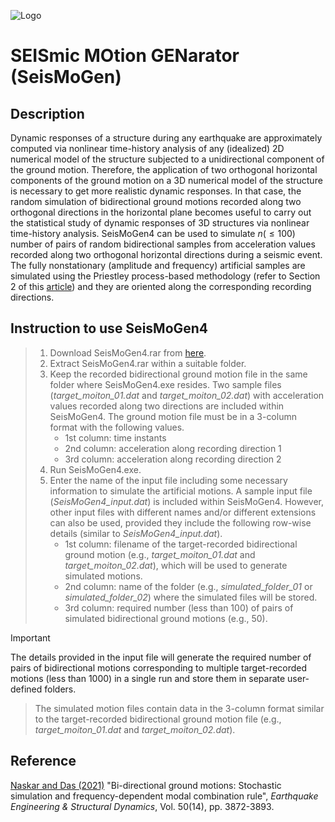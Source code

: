 ![Logo](https://lh3.googleusercontent.com/drive-viewer/AK7aPaBeEVShCCPjBw7h2LsnRh3r0nz-ndunaItNz0O5jR8830_Cv7sfDqeMmBfl_29jRjBVlIxgiPwuTdCpJ2cKF9j_tTTf=s2560)

# SEISmic MOtion GENarator (SeisMoGen)

## Description
Dynamic responses of a structure during any earthquake are approximately computed via nonlinear time-history analysis of any (idealized) 2D numerical model of the structure subjected to a unidirectional component of the ground motion. Therefore, the application of two orthogonal horizontal components of the ground motion on a 3D numerical model of the structure is necessary to get more realistic dynamic responses. In that case, the random simulation of bidirectional ground motions recorded along two orthogonal directions in the horizontal plane becomes useful to carry out the statistical study of dynamic responses of 3D structures via nonlinear time-history analysis. SeisMoGen4 can be used to simulate $n(\leq 100)$ number of pairs of random bidirectional samples from acceleration values recorded along two orthogonal horizontal directions during a seismic event. The fully nonstationary (amplitude and frequency) artificial samples are simulated using the Priestley process-based methodology (refer to Section 2 of this <a href="https://doi.org/10.1002/eqe.3537">article</a>) and they are oriented along the corresponding recording directions.

## Instruction to use SeisMoGen4
> 1. Download SeisMoGen4.rar from [here](https://drive.google.com/file/d/1Ow1-BrQRcV0Y9EC4IGDMaHvTG9q1oOWn/view?usp=sharing).
> 2. Extract SeisMoGen4.rar within a suitable folder.
> 3. Keep the recorded bidirectional ground motion file in the same folder where SeisMoGen4.exe resides. Two sample files (*target_moiton_01.dat* and *target_moiton_02.dat*) with acceleration values recorded along two directions are included within SeisMoGen4. The ground motion file must be in a 3-column format with the following values.
>    * 1st column: time instants
>    * 2nd column: acceleration along recording direction 1
>    * 3rd column: acceleration along recording direction 2
> 4. Run SeisMoGen4.exe.
> 5. Enter the name of the input file including some necessary information to simulate the artificial motions. A sample input file (*SeisMoGen4_input.dat*) is included within SeisMoGen4. However, other input files with different names and/or different extensions can also be used, provided they include the following row-wise details (similar to *SeisMoGen4_input.dat*).
>    * 1st column: filename of the target-recorded bidirectional ground motion (e.g., *target_moiton_01.dat* and *target_moiton_02.dat*), which will be used to generate simulated motions.
>    * 2nd column: name of the folder (e.g., *simulated_folder_01* or *simulated_folder_02*) where the simulated files will be stored.
>    * 3rd column: required number (less than 100) of pairs of simulated bidirectional ground motions (e.g., 50).

> [!IMPORTANT]
> The details provided in the input file will generate the required number of pairs of bidirectional motions corresponding to multiple target-recorded motions (less than 1000) in a single run and store them in separate user-defined folders.

> The simulated motion files contain data in the 3-column format similar to the target-recorded bidirectional ground motion file (e.g., *target_moiton_01.dat* and *target_moiton_02.dat*).

## Reference
<a href="https://doi.org/10.1002/eqe.3537">Naskar and Das (2021)</a> "Bi-directional ground motions: Stochastic simulation and frequency-dependent modal combination rule", <i>Earthquake Engineering & Structural Dynamics</i>, Vol. 50(14), pp. 3872-3893.
